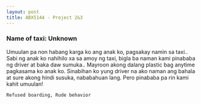 ```yaml
---
layout: post
title: ABX5144 - Project 2&3
---
```


### Name of taxi: Unknown

Umuulan pa non habang karga ko ang anak ko, pagsakay namin sa taxi.. Sabi ng anak ko nahihilo xa sa amoy ng taxi, bigla ba naman kami pinababa ng driver at baka daw sumuka.. Mayroon akong dalang plastic bag anytime pagkasama ko anak ko. Sinabihan ko yung driver na ako naman ang bahala at sure akong hindi susuka, nababahuan lang. Pero pinababa pa rin kami kahit umuulan!

```Refused boarding, Rude behavior```
